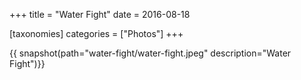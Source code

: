 +++
title = "Water Fight"
date = 2016-08-18

[taxonomies]
categories = ["Photos"]
+++

{{ snapshot(path="water-fight/water-fight.jpeg" description="Water Fight")}}
